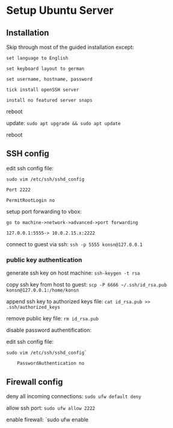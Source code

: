 # Setup Ubuntu Server

## Installation
Skip through most of the guided installation except:
 
    set language to English
 
    set keyboard layout to german
 
    set username, hostname, password
 
    tick install openSSH server
 
    install no featured server snaps
 
reboot
 
update: `sudo apt upgrade && sudo apt update`
 
reboot
 
## SSH config
edit ssh config file:
 
   `sudo vim /etc/ssh/sshd_config`
    
    Port 2222
     
    PermitRootLogin no
 
setup port forwarding to vbox:
 
    go to machine->network->advanced->port forwarding
  
    127.0.0.1:5555-> 10.0.2.15.x:2222
 
connect to guest via ssh: `ssh -p 5555 konsn@127.0.0.1`
  
### public key authentication
generate ssh key on host machine: `ssh-keygen -t rsa`
 
copy ssh key from host to guest: `scp -P 6666 ~/.ssh/id_rsa.pub konsn@127.0.0.1:/home/konsn`
 
append ssh key to authorized keys file: `cat id_rsa.pub >> .ssh/authorized_keys`
 
remove public key file: `rm id_rsa.pub`
 
disable password authentification:
 
edit ssh config file:
  
    sudo vim /etc/ssh/sshd_config`
 
        PasswordAuthentication no

## Firewall config
deny all incoming connections: `sudo ufw default deny`
 
allow ssh port: `sudo ufw allow 2222`
 
enable firewall: `sudo ufw enable
